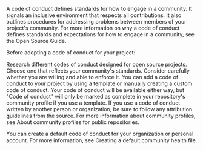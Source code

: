 A code of conduct defines standards for how to engage in a community. It signals an inclusive environment that respects all contributions. It also outlines procedures for addressing problems between members of your project's community. For more information on why a code of conduct defines standards and expectations for how to engage in a community, see the Open Source Guide.

Before adopting a code of conduct for your project:

Research different codes of conduct designed for open source projects. Choose one that reflects your community's standards.
Consider carefully whether you are willing and able to enforce it.
You can add a code of conduct to your project by using a template or manually creating a custom code of conduct. Your code of conduct will be available either way, but "Code of conduct" will only be marked as complete in your repository's community profile if you use a template. If you use a code of conduct written by another person or organization, be sure to follow any attribution guidelines from the source. For more information about community profiles, see About community profiles for public repositories.

You can create a default code of conduct for your organization or personal account. For more information, see Creating a default community health file.
